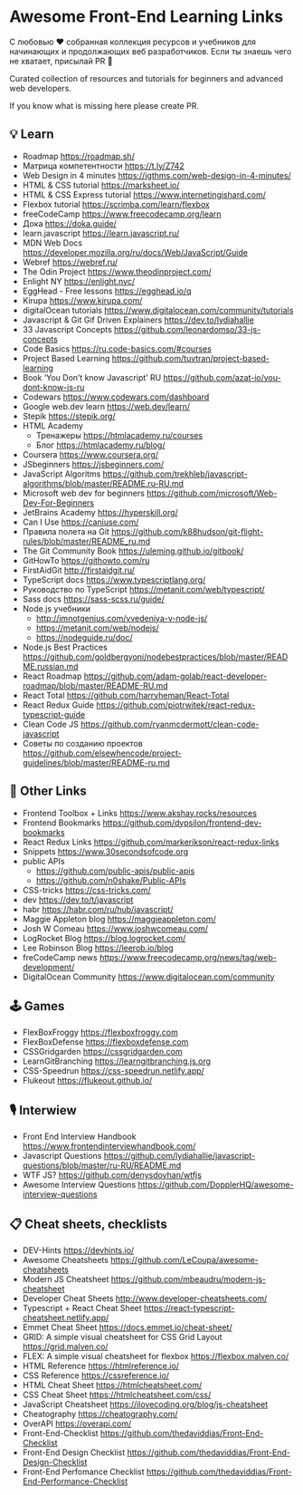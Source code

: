 # Awesome Front-End Learning Links

С любовью ❤️ собранная коллекция ресурсов и учебников для начинающих и продолжающих веб разработчиков. 
Если ты знаешь чего не хватает, присылай PR 🙂

Curated  collection of resources and tutorials for beginners and advanced web developers.

If you know what is missing here please create PR.

## 💡 Learn
- Roadmap https://roadmap.sh/
- Матрица компетентности https://t.ly/Z742
- Web Design in 4 minutes https://jgthms.com/web-design-in-4-minutes/
- HTML & CSS tutorial https://marksheet.io/
- HTML & CSS Express tutorial https://www.internetingishard.com/
- Flexbox tutorial https://scrimba.com/learn/flexbox
- freeCodeCamp https://www.freecodecamp.org/learn
- Дока https://doka.guide/
- learn.javascript https://learn.javascript.ru/
- MDN Web Docs https://developer.mozilla.org/ru/docs/Web/JavaScript/Guide
- Webref https://webref.ru/
- The Odin Project https://www.theodinproject.com/
- Enlight NY https://enlight.nyc/
- EggHead - Free lessons https://egghead.io/q
- Kirupa https://www.kirupa.com/
- digitalOcean tutorials https://www.digitalocean.com/community/tutorials
- Javascript & Git Gif Driven Explainers https://dev.to/lydiahallie
- 33 Javascript Concepts https://github.com/leonardomso/33-js-concepts
- Code Basics https://ru.code-basics.com/#courses
- Project Based Learning https://github.com/tuvtran/project-based-learning
- Book ‘You Don’t know Javascript’ RU https://github.com/azat-io/you-dont-know-js-ru
- Codewars https://www.codewars.com/dashboard
- Google web.dev learn https://web.dev/learn/
- Stepik https://stepik.org/
- HTML Academy 
    - Тренажеры https://htmlacademy.ru/courses
    - Блог https://htmlacademy.ru/blog/
- Coursera https://www.coursera.org/
- JSbeginners https://jsbeginners.com/
- JavaScript Algoritms https://github.com/trekhleb/javascript-algorithms/blob/master/README.ru-RU.md
- Microsoft web dev for beginners https://github.com/microsoft/Web-Dev-For-Beginners
- JetBrains Academy https://hyperskill.org/
- Can I Use https://caniuse.com/
- Правила полета на Git https://github.com/k88hudson/git-flight-rules/blob/master/README_ru.md
- The Git Community Book
 https://uleming.github.io/gitbook/
- GitHowTo https://githowto.com/ru
- FirstAidGit http://firstaidgit.ru/
- TypeScript docs https://www.typescriptlang.org/
- Руководство по TypeScript https://metanit.com/web/typescript/
- Sass docs https://sass-scss.ru/guide/
- Node.js учебники 
  - http://imnotgenius.com/vvedeniya-v-node-js/
  - https://metanit.com/web/nodejs/
  - https://nodeguide.ru/doc/
- Node.js Best Practices https://github.com/goldbergyoni/nodebestpractices/blob/master/README.russian.md
- React Roadmap https://github.com/adam-golab/react-developer-roadmap/blob/master/README-RU.md
- React Total https://github.com/harryheman/React-Total
- React Redux Guide https://github.com/piotrwitek/react-redux-typescript-guide
- Clean Code JS https://github.com/ryanmcdermott/clean-code-javascript
- Советы по созданию проектов https://github.com/elsewhencode/project-guidelines/blob/master/README-ru.md

## 🔗 Other Links
- Frontend Toolbox + Links https://www.akshay.rocks/resources
- Frontend Bookmarks https://github.com/dypsilon/frontend-dev-bookmarks
- React Redux Links https://github.com/markerikson/react-redux-links
- Snippets https://www.30secondsofcode.org
- public APIs 
  - https://github.com/public-apis/public-apis
  - https://github.com/n0shake/Public-APIs
- CSS-tricks https://css-tricks.com/
- dev https://dev.to/t/javascript
- habr https://habr.com/ru/hub/javascript/
- Maggie Appleton blog https://maggieappleton.com/
- Josh W Comeau https://www.joshwcomeau.com/
- LogRocket Blog https://blog.logrocket.com/
- Lee Robinson Blog https://leerob.io/blog
- freCodeCamp news https://www.freecodecamp.org/news/tag/web-development/
- DigitalOcean Community https://www.digitalocean.com/community

## 🕹 Games
- FlexBoxFroggy https://flexboxfroggy.com
- FlexBoxDefense https://flexboxdefense.com
- CSSGridgarden https://cssgridgarden.com
- LearnGitBranching https://learngitbranching.js.org
- CSS-Speedrun https://css-speedrun.netlify.app/
- Flukeout https://flukeout.github.io/

## 🎙 Interwiew
- Front End Interview Handbook https://www.frontendinterviewhandbook.com/
- Javascript Questions https://github.com/lydiahallie/javascript-questions/blob/master/ru-RU/README.md
- WTF JS? https://github.com/denysdovhan/wtfjs
- Awesome Interview Questions https://github.com/DopplerHQ/awesome-interview-questions

## 📋 Cheat sheets, checklists
- DEV-Hints https://devhints.io/
- Awesome Cheatsheets https://github.com/LeCoupa/awesome-cheatsheets
- Modern JS Cheatsheet https://github.com/mbeaudru/modern-js-cheatsheet
- Developer Cheat Sheets http://www.developer-cheatsheets.com/
- Typescript + React Cheat Sheet  https://react-typescript-cheatsheet.netlify.app/
- Emmet Cheat Sheet https://docs.emmet.io/cheat-sheet/
- GRID: A simple visual cheatsheet for CSS Grid Layout https://grid.malven.co/
- FLEX: A simple visual cheatsheet for flexbox https://flexbox.malven.co/
- HTML Reference https://htmlreference.io/
- CSS Reference https://cssreference.io/
- HTML Cheat Sheet https://htmlcheatsheet.com/
- CSS Cheat Sheet https://htmlcheatsheet.com/css/
- JavaScript Cheatsheet https://ilovecoding.org/blog/js-cheatsheet
- Cheatography https://cheatography.com/
- OverAPI https://overapi.com/
- Front-End-Checklist https://github.com/thedaviddias/Front-End-Checklist
- Front-End Design Checklist https://github.com/thedaviddias/Front-End-Design-Checklist
- Front-End Perfomance Checklist https://github.com/thedaviddias/Front-End-Performance-Checklist



